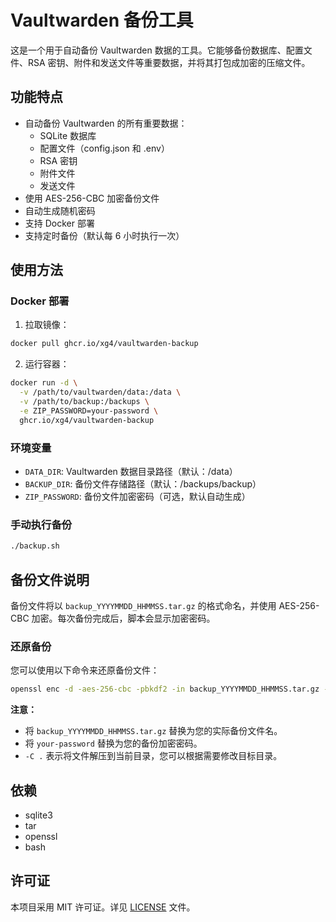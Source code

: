 # Vaultwarden 备份工具

这是一个用于自动备份 Vaultwarden 数据的工具。它能够备份数据库、配置文件、RSA 密钥、附件和发送文件等重要数据，并将其打包成加密的压缩文件。

## 功能特点

- 自动备份 Vaultwarden 的所有重要数据：
  - SQLite 数据库
  - 配置文件（config.json 和 .env）
  - RSA 密钥
  - 附件文件
  - 发送文件
- 使用 AES-256-CBC 加密备份文件
- 自动生成随机密码
- 支持 Docker 部署
- 支持定时备份（默认每 6 小时执行一次）

## 使用方法

### Docker 部署

1. 拉取镜像：

```bash
docker pull ghcr.io/xg4/vaultwarden-backup
```

2. 运行容器：

```bash
docker run -d \
  -v /path/to/vaultwarden/data:/data \
  -v /path/to/backup:/backups \
  -e ZIP_PASSWORD=your-password \
  ghcr.io/xg4/vaultwarden-backup
```

### 环境变量

- `DATA_DIR`: Vaultwarden 数据目录路径（默认：/data）
- `BACKUP_DIR`: 备份文件存储路径（默认：/backups/backup）
- `ZIP_PASSWORD`: 备份文件加密密码（可选，默认自动生成）

### 手动执行备份

```bash
./backup.sh
```

## 备份文件说明

备份文件将以 `backup_YYYYMMDD_HHMMSS.tar.gz` 的格式命名，并使用 AES-256-CBC 加密。每次备份完成后，脚本会显示加密密码。

### 还原备份

您可以使用以下命令来还原备份文件：

```bash
openssl enc -d -aes-256-cbc -pbkdf2 -in backup_YYYYMMDD_HHMMSS.tar.gz -out - -pass pass:your-password | tar xz -C .
```

**注意：**

- 将 `backup_YYYYMMDD_HHMMSS.tar.gz` 替换为您的实际备份文件名。
- 将 `your-password` 替换为您的备份加密密码。
- `-C .` 表示将文件解压到当前目录，您可以根据需要修改目标目录。

## 依赖

- sqlite3
- tar
- openssl
- bash

## 许可证

本项目采用 MIT 许可证。详见 [LICENSE](LICENSE) 文件。
